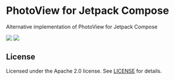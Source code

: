 # PhotoView for Jetpack Compose

Alternative implementation of PhotoView for Jetpack Compose

<a href="https://opensource.org/licenses/Apache-2.0"><img src="https://img.shields.io/badge/License-Apache%202.0-blue.svg"/></a>
<a href="https://developer.android.com"><img src="http://img.shields.io/badge/platform-android-green.svg"/></a>

## License

Licensed under the Apache 2.0 license. See [LICENSE](https://github.com/fornewid/photo-compose/blob/main/LICENSE) for details.
